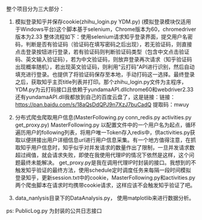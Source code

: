 整个项目分为三大部分：
1. 模拟登录知乎并保存cookie(zhihu_login.py  YDM.py)  (模拟登录模块仅适用于Windows平台)这个脚本基于selenium，Chrome版本为60，chromedriver版本为2.33 整体流程如下：使用selenium请求知乎登录界面，提交用户名密码，判断是否有验证码（验证码在填写密码之后出现），若无验证码，则直接点击登录按钮进行登录，若有验证码则判断验证码类型（包含中文点击验证码、英文输入验证码），若为中文验证码，则放弃登录再次请求（知乎验证码出现概率随机），若出现英文验证码，则利用“云打码”API进行识别，然后自动填充进行登录。也提供了将验证码保存至本地，手动打码这一选择。最终登录之后，获取知乎主页title列表并打印。那个zhihu_login.py文件为主程序，YDM.py为云打码接口且依赖于yundamaAPI.dllchrome60和webdriver2.33 还有yundamaAPI.dll我都放到自己的百度云盘了，这是链接：链接：https://pan.baidu.com/s/18aQsDdQPJ9n7XzJ7buCadQ   提取码：mwuy
    
2. 分布式爬虫爬取用户信息(MasterFollowing.py conn_redis.py activities.py get_proxy.py)
        MasterFollowing.py 以配置文件中的一个用户名为起点，循环遍历用户的following列表，将用户唯一Token存入redis中，供activities.py获取以便拼接出用户详细信息url进行用户信息采集。有一个地方值得注意，在抓取知乎用户信息时，知乎似乎对并发请求的数量作出了限制，一旦并发请求数超过阀值，就会请求失败，即使在我使用代理IP的情况下依然是这样，这个问题最终未能解决。 get_proxy.py是我在调用代理IP时封装的接口。我想到的不触发知乎验证的最终方法，使用schedule定时调度任务来每隔一段时间模拟登录知乎，更新session.txt中的cookie，MasterFollowing.py和activities.py两个爬虫脚本在请求时均携带cookie请求，这样应该不会触发知乎验证了吧。
        
3.  data_nanlysis目录下的DataAnalysis.py， 使用matplotlib来进行数据分析。

ps: PublicLog.py 为封装的公共日志接口
